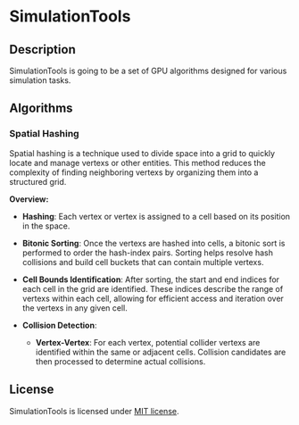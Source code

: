 # SimulationTools

## Description

SimulationTools is going to be a set of GPU algorithms designed for various simulation tasks.

## Algorithms

### Spatial Hashing

Spatial hashing is a technique used to divide space into a grid to quickly locate and manage vertexs or other entities. This method reduces the complexity of finding neighboring vertexs by organizing them into a structured grid.

**Overview:**

- **Hashing**: Each vertex or vertex is assigned to a cell based on its position in the space.
  
- **Bitonic Sorting**: Once the vertexs are hashed into cells, a bitonic sort is performed to order the hash-index pairs. Sorting helps resolve hash collisions and build cell buckets that can contain multiple vertexs.

- **Cell Bounds Identification**: After sorting, the start and end indices for each cell in the grid are identified. These indices describe the range of vertexs within each cell, allowing for efficient access and iteration over the vertexs in any given cell.

- **Collision Detection**:
  - **Vertex-Vertex**: For each vertex, potential collider vertexs are identified within the same or adjacent cells. Collision candidates are then processed to determine actual collisions.

## License

SimulationTools is licensed under [MIT license](LICENSE).
